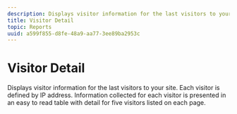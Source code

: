 ```yaml
---
description: Displays visitor information for the last visitors to your site. Each visitor is defined by IP address. Information collected for each visitor is presented in an easy to read table with detail for five visitors listed on each page.
title: Visitor Detail
topic: Reports
uuid: a599f855-d8fe-48a9-aa77-3ee89ba2953c
---
```


# Visitor Detail

Displays visitor information for the last visitors to your site. Each visitor is defined by IP address. Information collected for each visitor is presented in an easy to read table with detail for five visitors listed on each page.

